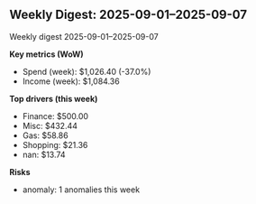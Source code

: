## Weekly Digest: 2025-09-01–2025-09-07
Weekly digest 2025-09-01–2025-09-07

**Key metrics (WoW)**
- Spend (week): $1,026.40 (-37.0%)
- Income (week): $1,084.36

**Top drivers (this week)**
- Finance: $500.00
- Misc: $432.44
- Gas: $58.86
- Shopping: $21.36
- nan: $13.74

**Risks**
- anomaly: 1 anomalies this week
